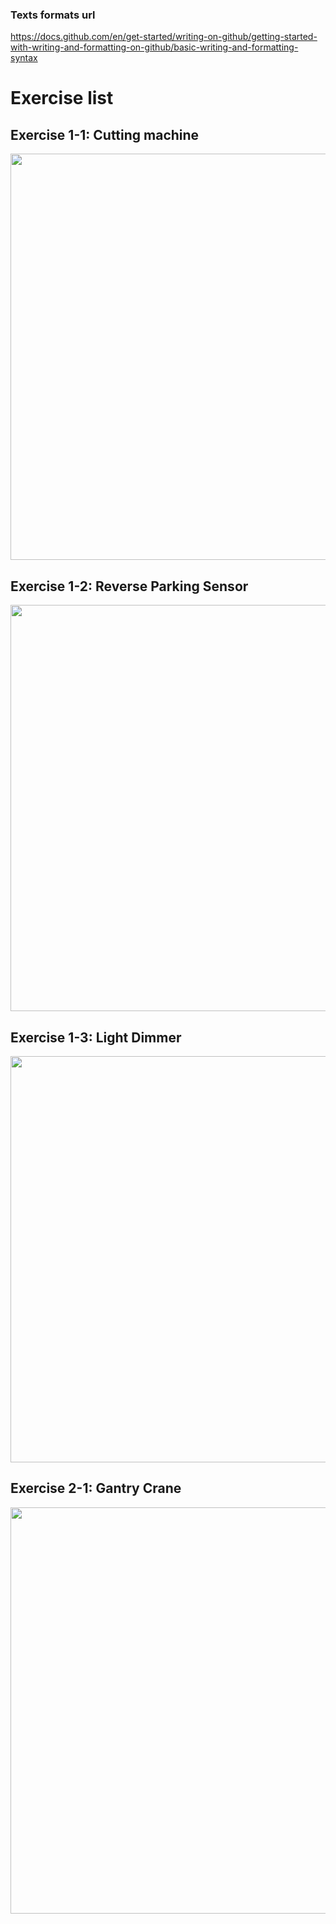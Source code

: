 ### Texts formats url 
https://docs.github.com/en/get-started/writing-on-github/getting-started-with-writing-and-formatting-on-github/basic-writing-and-formatting-syntax
# Exercise list 
## Exercise **1-1**: Cutting machine 
<img src="https://github.com/MA2012-Project/Weekly-lab-exercise-code/assets/126668542/678b687b-cac1-4ff5-8bc0-fb9b15bc8e35" width="850" height = "650"/>

##  Exercise **1-2**: Reverse Parking Sensor
<img src="https://github.com/MA2012-Project/Weekly-lab-exercise-code/assets/126668542/6e93d458-6e35-4eb7-b63f-5c9305b9f5af" width="850" height = "650"/>

##  Exercise **1-3**: Light Dimmer  
<img src="https://github.com/MA2012-Project/Weekly-lab-exercise-code/assets/126668542/9937a906-98a3-4c70-a3f6-adb6c64ee5a3" width="850" height = "650"/>

## Exercise **2-1**: Gantry Crane
<img src="https://github.com/MA2012-Project/Weekly-lab-exercise-code/assets/126668542/d8a86a34-3430-4ad1-a824-3356c3817f1b)" width="850" height = "650"/>







